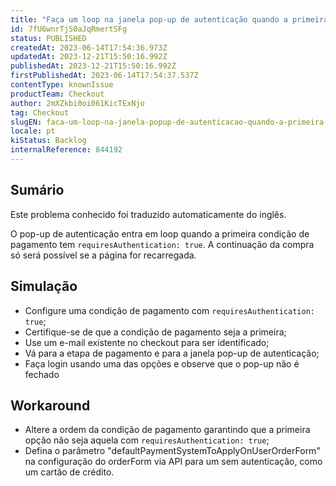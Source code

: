 ```yaml
---
title: "Faça um loop na janela pop-up de autenticação quando a primeira condição de pagamento exigir autenticação"
id: 7fU6wnrTjS0aJqRmertSFg
status: PUBLISHED
createdAt: 2023-06-14T17:54:36.973Z
updatedAt: 2023-12-21T15:50:16.992Z
publishedAt: 2023-12-21T15:50:16.992Z
firstPublishedAt: 2023-06-14T17:54:37.537Z
contentType: knownIssue
productTeam: Checkout
author: 2mXZkbi0oi061KicTExNjo
tag: Checkout
slugEN: faca-um-loop-na-janela-popup-de-autenticacao-quando-a-primeira-condicao-de-pagamento-exigir-autenticacao
locale: pt
kiStatus: Backlog
internalReference: 844192
---
```


## Sumário

<div class="alert alert-info">
  <p>Este problema conhecido foi traduzido automaticamente do inglês.</p>
</div>


O pop-up de autenticação entra em loop quando a primeira condição de pagamento tem `requiresAuthentication: true`. A continuação da compra só será possível se a página for recarregada.

## Simulação



- Configure uma condição de pagamento com `requiresAuthentication: true`;
- Certifique-se de que a condição de pagamento seja a primeira;
- Use um e-mail existente no checkout para ser identificado;
- Vá para a etapa de pagamento e para a janela pop-up de autenticação;
- Faça login usando uma das opções e observe que o pop-up não é fechado

## Workaround



- Altere a ordem da condição de pagamento garantindo que a primeira opção não seja aquela com `requiresAuthentication: true`;
- Defina o parâmetro "defaultPaymentSystemToApplyOnUserOrderForm" na configuração do orderForm via API para um sem autenticação, como um cartão de crédito.



